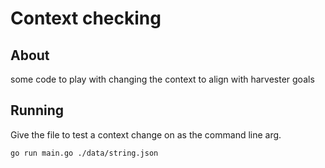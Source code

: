 # Context checking

## About

some code to play with changing the context to align with harvester goals


## Running

Give the file to test a context change on as the command line arg.

```bash
go run main.go ./data/string.json
```